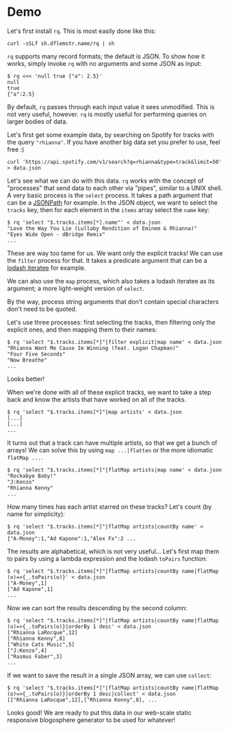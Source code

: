 # Demo

Let's first install `rq`.  This is most easily done like this:

    curl -sSLf sh.dflemstr.name/rq | sh

`rq` supports many record formats; the default is JSON.  To show how
it works, simply invoke `rq` with no arguments and some JSON as input:

    $ rq <<< 'null true {"a": 2.5}'
    null
    true
    {"a":2.5}

By default, `rq` passes through each input value it sees unmodified.
This is not very useful, however.  `rq` is mostly useful for
performing queries on larger bodies of data.

Let's first get some example data, by searching on Spotify for tracks
with the query `"rhianna"`.  If you have another big data set you
prefer to use, feel free :)

    curl 'https://api.spotify.com/v1/search?q=rhianna&type=track&limit=50' > data.json

Let's see what we can do with this data.  `rq` works with the concept
of "processes" that send data to each other via "pipes", similar to a
UNIX shell.  A very basic process is the `select` process.  It takes a
path argument that can be a [JSONPath][jsonpath] for example.  In the
JSON object, we want to select the `tracks` key, then for each element
in the `items` array select the `name` key:

    $ rq 'select "$.tracks.items[*].name"' < data.json
    "Love the Way You Lie (Lullaby Rendition of Eminem & Rhianna)"
    "Eyes Wide Open - dBridge Remix"
    ...

These are way too tame for us.  We want only the explicit tracks!  We
can use the `filter` process for that.  It takes a predicate argument
that can be a [lodash iteratee][lodash-iteratee] for example.

We can also use the `map` process, which also takes a lodash iteratee
as its argument; a more light-weight version of `select`.

By the way, process string arguments that don't contain special
characters don't need to be quoted.

Let's use three processes: first selecting the tracks, then filtering
only the explicit ones, and then mapping them to their names:

    $ rq 'select "$.tracks.items[*]"|filter explicit|map name' < data.json
    "Rhianna Want Me Cause Im Winning (feat. Logan Chapman)"
    "Four Five Seconds"
    "Now Breathe"
    ...

Looks better!

When we're done with all of these explicit tracks, we want to take a
step back and know the artists that have worked on all of the tracks.

    $ rq 'select "$.tracks.items[*]"|map artists' < data.json
    [...]
    [...]
    ...

It turns out that a track can have multiple artists, so that we get a
bunch of arrays!  We can solve this by using `map ...|flatten` or the
more idiomatic `flatMap ...`.

    $ rq 'select "$.tracks.items[*]"|flatMap artists|map name' < data.json
    "Rockabye Baby!"
    "J:Kenzo"
    "Rhianna Kenny"
    ...

How many times has each artist starred on these tracks?  Let's count
(by name for simplicity):

    $ rq 'select "$.tracks.items[*]"|flatMap artists|countBy name' < data.json
    {"A-Money":1,"Ad Kapone":1,"Alex Fx":2 ...

The results are alphabetical, which is not very useful... Let's first
map them to pairs by using a lambda expression and the lodash
`toPairs` function:

    $ rq 'select "$.tracks.items[*]"|flatMap artists|countBy name|flatMap (o)=>{_.toPairs(o)}' < data.json
    ["A-Money",1]
    ["Ad Kapone",1]
    ...

Now we can sort the results descending by the second column:

    $ rq 'select "$.tracks.items[*]"|flatMap artists|countBy name|flatMap (o)=>{_.toPairs(o)}|orderBy 1 desc' < data.json
    ["Rhianna LaRocque",12]
    ["Rhianna Kenny",8]
    ["White Cats Music",5]
    ["J:Kenzo",4]
    ["Rasmus Faber",3]
    ...

If we want to save the result in a single JSON array, we can use
`collect`:

    $ rq 'select "$.tracks.items[*]"|flatMap artists|countBy name|flatMap (o)=>{_.toPairs(o)}|orderBy 1 desc|collect' < data.json
    [["Rhianna LaRocque",12],["Rhianna Kenny",8], ...

Looks good!  We are ready to put this data in our web-scale static
responsive blogosphere generator to be used for whatever!

[jsonpath]: http://goessner.net/articles/JsonPath/
[lodash-iteratee]: https://lodash.com/docs#iteratee

